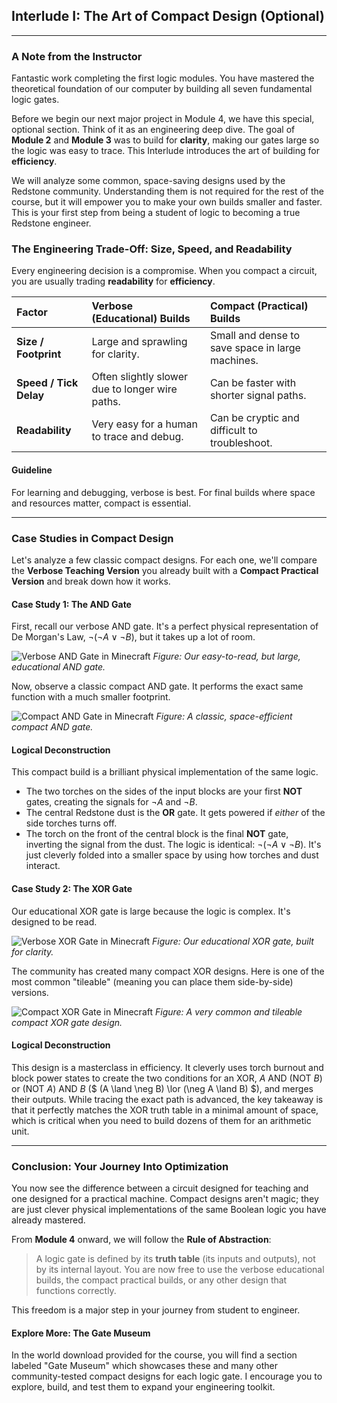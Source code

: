 ## Interlude I: The Art of Compact Design (Optional)

---

### A Note from the Instructor

Fantastic work completing the first logic modules. You have mastered the theoretical foundation of our computer by building all seven fundamental logic gates.

Before we begin our next major project in Module 4, we have this special, optional section. Think of it as an engineering deep dive. The goal of **Module 2** and **Module 3** was to build for **clarity**, making our gates large so the logic was easy to trace. This Interlude introduces the art of building for **efficiency**.

We will analyze some common, space-saving designs used by the Redstone community. Understanding them is not required for the rest of the course, but it will empower you to make your own builds smaller and faster. This is your first step from being a student of logic to becoming a true Redstone engineer.

### The Engineering Trade-Off: Size, Speed, and Readability

Every engineering decision is a compromise. When you compact a circuit, you are usually trading **readability** for **efficiency**.

| Factor | Verbose (Educational) Builds | Compact (Practical) Builds |
| :--- | :--- | :--- |
| **Size / Footprint** | Large and sprawling for clarity. | Small and dense to save space in large machines. |
| **Speed / Tick Delay**| Often slightly slower due to longer wire paths. | Can be faster with shorter signal paths. |
| **Readability** | Very easy for a human to trace and debug. | Can be cryptic and difficult to troubleshoot. |

#### Guideline

For learning and debugging, verbose is best. For final builds where space and resources matter, compact is essential.

---


### Case Studies in Compact Design

Let's analyze a few classic compact designs. For each one, we'll compare the **Verbose Teaching Version** you already built with a **Compact Practical Version** and break down how it works.

#### Case Study 1: The AND Gate

First, recall our verbose AND gate. It's a perfect physical representation of De Morgan's Law, $\neg(\neg A \lor \neg B)$, but it takes up a lot of room.

![Verbose AND Gate in Minecraft](./images/AND-gate-composite_minecraft.png)
*Figure: Our easy-to-read, but large, educational AND gate.*

Now, observe a classic compact AND gate. It performs the exact same function with a much smaller footprint.

![Compact AND Gate in Minecraft](./images/AND-gate_minecraft.png)
*Figure: A classic, space-efficient compact AND gate.*

#### Logical Deconstruction

This compact build is a brilliant physical implementation of the same logic.
-   The two torches on the sides of the input blocks are your first **NOT** gates, creating the signals for $\neg A$ and $\neg B$.
-   The central Redstone dust is the **OR** gate. It gets powered if *either* of the side torches turns off.
-   The torch on the front of the central block is the final **NOT** gate, inverting the signal from the dust.
The logic is identical: $\neg(\neg A \lor \neg B)$. It's just cleverly folded into a smaller space by using how torches and dust interact.

#### Case Study 2: The XOR Gate

Our educational XOR gate is large because the logic is complex. It's designed to be read.

![Verbose XOR Gate in Minecraft](./images/XOR-gate-composite_minecraft.png)
*Figure: Our educational XOR gate, built for clarity.*

The community has created many compact XOR designs. Here is one of the most common "tileable" (meaning you can place them side-by-side) versions.

![Compact XOR Gate in Minecraft](./images/XOR-gate_minecraft.png)
*Figure: A very common and tileable compact XOR gate design.*

#### Logical Deconstruction

This design is a masterclass in efficiency. It cleverly uses torch burnout and block power states to create the two conditions for an XOR, $A \text{ AND } (\text{NOT } B)$ or $(\text{NOT } A) \text{ AND } B$ ($ (A \land \neg B) \lor (\neg A \land B) $), and merges their outputs. While tracing the exact path is advanced, the key takeaway is that it perfectly matches the XOR truth table in a minimal amount of space, which is critical when you need to build dozens of them for an arithmetic unit.

---

### Conclusion: Your Journey Into Optimization

You now see the difference between a circuit designed for teaching and one designed for a practical machine. Compact designs aren't magic; they are just clever physical implementations of the same Boolean logic you have already mastered.

From **Module 4** onward, we will follow the **Rule of Abstraction**:

> A logic gate is defined by its **truth table** (its inputs and outputs), not by its internal layout. You are now free to use the verbose educational builds, the compact practical builds, or any other design that functions correctly.

This freedom is a major step in your journey from student to engineer.

#### Explore More: The Gate Museum

In the world download provided for the course, you will find a section labeled "Gate Museum" which showcases these and many other community-tested compact designs for each logic gate. I encourage you to explore, build, and test them to expand your engineering toolkit.
